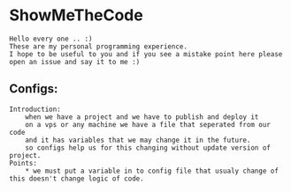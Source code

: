 # ShowMeTheCode
    Hello every one .. :) 
    These are my personal programming experience.
    I hope to be useful to you and if you see a mistake point here please open an issue and say it to me :)
    
## Configs:
    Introduction: 
        when we have a project and we have to publish and deploy it 
        on a vps or any machine we have a file that seperated from our code 
        and it has variables that we may change it in the future.
        so configs help us for this changing without update version of project.
    Points:
        * we must put a variable in to config file that usualy change of this doesn't change logic of code.
